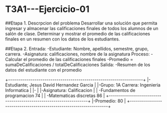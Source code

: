 # T3A1---Ejercicio-01

##Etapa 1. Descrpcion del problema
Desarrollar una solución que permita ingresar y almacenar las calificaciones finales de todos los alumnos de un salón de clase. Determinar y mostrar el promedio de las calificaciones finales en un resumen con los datos de los estudiantes.

##Etapa 2.
Entrada:
 -Estudiante: Nombre, apellidos, semestre, grupo, carrera.
 -Asignatura: calificaciones, nombre de la asignatura
Proceso:
 -Calcular el promedio de las calificaciones finales
 -Promedio = sumaDeCalificaciones / totalDeCalificaciones
Salida:
 -Resumen de los datos del estudiante con el promedio 
 
 +-------------------------------------------------------------------+
 |-Estudiante; Jesus David Hernandez Garcia                          |
 |-Grupo: 1A    Carrera: Ingenieria Informatica                      |
 |-                                                                  |
 |-Asignatura:                                   Calificacion        |
 |  -Fundamentos de programacion                     74              |
 |  -Matematicas discretas                           86              |
 +-------------------------------------------------------------------+
 |-Promedio:                                         80              |
 +-------------------------------------------------------------------+
